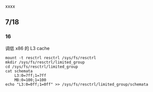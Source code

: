 xxxx

## 7/18

### 16

调低 x86 的 L3 cache

```
mount -t resctrl resctrl /sys/fs/resctrl
mkdir /sys/fs/resctrl/limited_group
cd /sys/fs/resctrl/limited_group
cat schemata
    L3:0=7ff;1=7ff
    MB:0=100;1=100
echo "L3:0=0ff;1=0ff" >> /sys/fs/resctrl/limited_group/schemata

```
